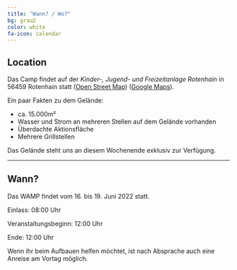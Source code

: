 ```yaml
---
title: "Wann? / Wo?"
bg: grau2
color: white
fa-icon: calendar
---
```



## Location

Das Camp findet auf der *Kinder-, Jugend- und Freizeitanlage Rotenhain* in 56459 Rotenhain statt ([Open Street Map](https://www.openstreetmap.org/directions?from=&to=50.60378%2C7.88173#map=19%2F50.60373%2F7.88126)) ([Google Maps](https://goo.gl/maps/UsNXsGYToGdSgnX86)).

Ein paar Fakten zu dem Gelände:

* ca. 15.000m²
* Wasser und Strom an mehreren Stellen auf dem Gelände vorhanden
* Überdachte Aktionsfläche
* Mehrere Grillstellen

Das Gelände steht uns an diesem Wochenende exklusiv zur Verfügung.

-------------------------

## Wann?

Das WAMP findet vom 16. bis 19. Juni 2022 statt.

Einlass: 08:00 Uhr

Veranstaltungsbeginn: 12:00 Uhr

Ende: 12:00 Uhr

Wenn ihr beim Aufbauen helfen möchtet, ist nach Absprache auch eine Anreise am Vortag möglich.

